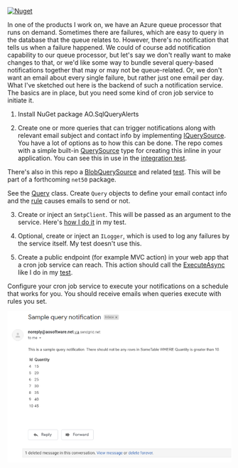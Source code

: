 [![Nuget](https://img.shields.io/nuget/v/AO.SqlQueryAlerts)](https://www.nuget.org/packages/AO.SqlQueryAlerts/)

In one of the products I work on, we have an Azure queue processor that runs on demand. Sometimes there are failures, which are easy to query in the database that the queue relates to. However, there's no notification that tells us when a failure happened. We could of course add notification capability to our queue processor, but let's say we don't really want to make changes to that, or we'd like some way to bundle several query-based notifications together that may or may not be queue-related. Or, we don't want an email about every single failure, but rather just one email per day. What I've sketched out here is the backend of such a notification service. The basics are in place, but you need some kind of cron job service to initiate it.

1. Install NuGet package AO.SqlQueryAlerts

2. Create one or more queries that can trigger notifications along with relevant email subject and contact info by implementing [IQuerySource](https://github.com/adamfoneil/SqlQueryNotifications/blob/master/SqlQueryNotifications/Interfaces/IQuerySource.cs). You have a lot of options as to how this can be done. The repo comes with a simple built-in [QuerySource](https://github.com/adamfoneil/SqlQueryNotifications/blob/master/SqlQueryNotifications/QuerySource.cs) type for creating this inline in your application. You can see this in use in the [integration test](https://github.com/adamfoneil/SqlQueryNotifications/blob/master/Testing/QueryNotifications.cs#L64).

There's also in this repo a [BlobQuerySource](https://github.com/adamfoneil/SqlQueryNotifications/blob/master/BlobQueryAlerts/BlobQuerySource.cs) and related [test](https://github.com/adamfoneil/SqlQueryNotifications/blob/master/Testing/QueryNotifications.cs#L77). This will be part of a forthcoming `net50` package.

See the [Query](https://github.com/adamfoneil/SqlQueryNotifications/blob/master/SqlQueryNotifications/Models/Query.cs) class. Create `Query` objects to define your email contact info and the [rule](https://github.com/adamfoneil/SqlQueryNotifications/blob/master/SqlQueryNotifications/Models/Query.cs#L8) causes emails to send or not.

3. Create or inject an `SmtpClient`. This will be passed as an argument to the service. Here's [how I do it](https://github.com/adamfoneil/SqlQueryNotifications/blob/master/Testing/QueryNotifications.cs#L56..L60) in my test.

4. Optional, create or inject an `ILogger`, which is used to log any failures by the service itself. My test doesn't use this.

5. Create a public endpoint (for example MVC action) in your web app that a cron job service can reach. This action should call the [ExecuteAsync](https://github.com/adamfoneil/SqlQueryNotifications/blob/master/SqlQueryNotifications/SqlQueryNotificationService.cs#L39) like I do in my [test](https://github.com/adamfoneil/SqlQueryNotifications/blob/master/Testing/QueryNotifications.cs#L73).

Configure your cron job service to execute your notifications on a schedule that works for you. You should receive emails when queries execute with rules you set.

![img](https://github.com/adamfoneil/SqlQueryNotifications/blob/master/readme.png)

